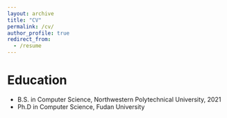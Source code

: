```yaml
---
layout: archive
title: "CV"
permalink: /cv/
author_profile: true
redirect_from:
  - /resume
---
```


 

Education
======
* B.S. in Computer Science, Northwestern Polytechnical University, 2021
* Ph.D in Computer Science, Fudan University
